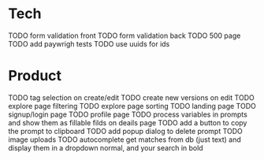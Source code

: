 # Tech
TODO form validation front
TODO form validation back
TODO 500 page
TODO add paywrigh tests
TODO use uuids for ids

# Product
TODO tag selection on create/edit
TODO create new versions on edit
TODO explore page filtering
TODO explore page sorting
TODO landing page
TODO signup/login page
TODO profile page
TODO process variables in prompts and show them as fillable filds on deails page
TODO add a button to copy the prompt to clipboard
TODO add popup dialog to delete prompt
TODO image uploads
TODO autocomplete get matches from db (just text) and display them in a dropdown normal, and your search in bold
